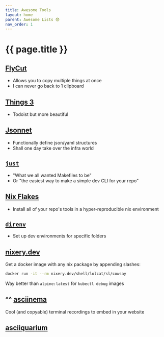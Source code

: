 ```yaml
---
title: Awesome Tools
layout: home
parent: Awesome Lists 😎
nav_order: 1
---
```


# {{ page.title }}

## [FlyCut](https://apps.apple.com/us/app/flycut-clipboard-manager/id442160987?mt=12)

- Allows you to copy multiple things at once 
- I can never go back to 1 clipboard

## [Things 3](https://culturedcode.com/things/)

- Todoist but more beautiful

## [Jsonnet](https://jsonnet.org)

- Functionally define json/yaml structures
- Shall one day take over the infra world

## [`just`](https://just.systems/man/en/)

- "What we all wanted Makefiles to be"
- Or "the easiest way to make a simple dev CLI for your repo"

## [Nix Flakes](https://wiki.nixos.org/wiki/Flakes)

- Install all of your repo's tools in a hyper-reproducible nix environment

## [`direnv`](https://direnv.net/)

- Set up dev environments for specific folders

## [nixery.dev](https://nixery.dev/)

Get a docker image with any nix package by appending slashes:

```bash
docker run -it --rm nixery.dev/shell/lolcat/sl/cowsay   
```

Way better than `alpine:latest` for `kubectl debug` images

<div id="terminal-demo"></div>
<script>
  AsciinemaPlayer.create("/assets/casts/nixery.cast", document.getElementById("terminal-demo"), {
    cols: 96,
    rows: 20,
    autoPlay: true,
    loop: true,
    preload: true,
    theme: "asciinema"
  });
</script>

## ^^ [asciinema](https://docs.asciinema.org/)

Cool (and copyable) terminal recordings to embed in your website

## [asciiquarium](https://robobunny.com/projects/asciiquarium/html/)

<div id="terminal-demo2"></div>
<script>
  AsciinemaPlayer.create("/assets/casts/asciiquarium.cast", document.getElementById("terminal-demo2"), {
    cols: 214,
    rows: 45,
    autoPlay: true,
    loop: true,
    preload: true,
    theme: "asciinema"
  });
</script>
